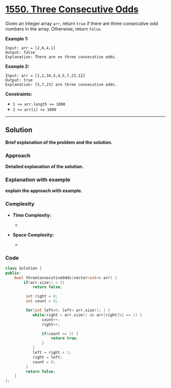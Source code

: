 
# [1550. Three Consecutive Odds]([problem-link](https://leetcode.com/problems/three-consecutive-odds/description))

Given an integer array `arr`, return `true` if there are three consecutive odd numbers in the array. Otherwise, return `false`.
 
**Example 1:**

    Input: arr = [2,6,4,1]
    Output: false
    Explanation: There are no three consecutive odds.

**Example 2:**

    Input: arr = [1,2,34,3,4,5,7,23,12]
    Output: true
    Explanation: [5,7,23] are three consecutive odds.
 
**Constraints:**

- `1 <= arr.length <= 1000`
- `1 <= arr[i] <= 1000`

---

## Solution

**Brief explanation of the problem and the solution.**

### Approach

**Detailed explanation of the solution.**

### Explanation with example

**explain the approach with example.**

### Complexity

- **Time Complexity:**

    - 

- **Space Complexity:**

    - 

### Code

```cpp
class Solution {
public:
    bool threeConsecutiveOdds(vector<int>& arr) {
        if(arr.size() < 3)
            return false;

         int right = 0;
         int count = 0;

         for(int left=0; left< arr.size(); ) {
            while(right < arr.size() && arr[right]%2 == 1) {
                count++;
                right++;

                if(count == 3) {
                    return true;
                }
            }
            left = right + 1;
            right = left;
            count = 0;
         }
         return false;
    }
};
```
